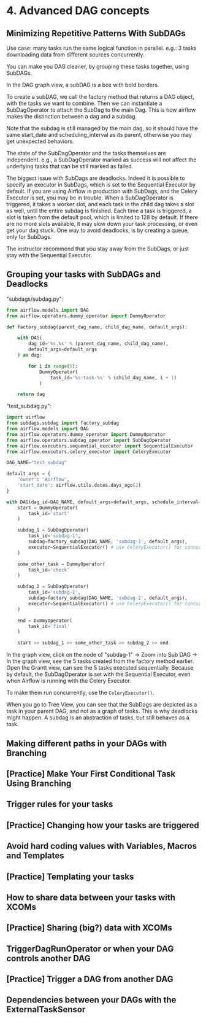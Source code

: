 # 4. Advanced DAG concepts
## Minimizing Repetitive Patterns With SubDAGs
Use case: many tasks run the same logical function in parallel. e.g.: 3 tasks downloading data from different sources concurrently. 

You can make you DAG cleaner, by grouping these tasks together, using SubDAGs. 

In the DAG graph view, a subDAG is a box with bold borders. 

To create a subDAG, we call the factory method that returns a DAG object, with the tasks we want to combine. Then we can instantiate a SubDagOperator to attach the SubDag to the main Dag. This is how airflow makes the distinction between a dag and a subdag. 

Note that the subdag is still managed by the main dag, so it should have the same start_date and scheduling_interval as its parent, otherwise you may get unexpected behaviors. 

The state of the SubDagOperator and the tasks themselves are independent. e.g., a SubDagOperator marked as success will not affect the underlying tasks that can be still marked as failed. 

The biggest issue with SubDags are deadlocks. Indeed it is possible to specify an executor in SubDags, which is set to the Sequential Executor by default. If you are using Airflow in production with SubDags, and the Celery Executor is set, you may be in trouble. When a SubDagOperator is triggered, it takes a worker slot, and each task in the child dag takes a slot as well, until the entire subdag is finished. Each time a task is triggered, a slot is taken from the default pool, which is limited to 128 by default. If there are no more slots available, it may slow down your task processing, or even get your dag stuck. One way to avoid deadlocks, is by creating a queue, only for SubDags. 

The instructor recommend that you stay away from the SubDags, or just stay with the Sequential Executor. 

## Grouping your tasks with SubDAGs and Deadlocks
"subdags/subdag.py":
```py
from airflow.models import DAG
from airflow.operators.dummy_operator import DummyOperator

def factory_subdag(parent_dag_name, child_dag_name, default_args):

    with DAG(
        dag_id='%s.%s' % (parent_dag_name, child_dag_name),
        default_args=default_args
    ) as dag:

        for i in range(5):
            DummyOperator(
                task_id='%s-task-%s' % (child_dag_name, i + 1)
            )

    return dag
```

"test_subdag.py":
```py
import airflow
from subdags.subdag import factory_subdag
from airflow.models import DAG
from airflow.operators.dummy_operator import DummyOperator
from airflow.operators.subdag_operator import SubDagOperator
from airflow.executors.sequential_executor import SequentialExecutor
from airflow.executors.celery_executor import CeleryExecutor

DAG_NAME="test_subdag"

default_args = {
    'owner': 'Airflow',
    'start_date': airflow.utils.dates.days_ago(2)
}

with DAG(dag_id=DAG_NAME, default_args=default_args, schedule_interval="@once") as dag:
    start = DummyOperator(
        task_id='start'
    )

    subdag_1 = SubDagOperator(
        task_id='subdag-1',
        subdag=factory_subdag(DAG_NAME, 'subdag-1', default_args),
        executor=SequentialExecutor() # use CeleryExecutor() for concurrent run
    )

    some_other_task = DummyOperator(
        task_id='check'
    )

    subdag_2 = SubDagOperator(
        task_id='subdag-2',
        subdag=factory_subdag(DAG_NAME, 'subdag-2', default_args),
        executor=SequentialExecutor() # use CeleryExecutor() for concurrent run
    )

    end = DummyOperator(
        task_id='final'
    )

    start >> subdag_1 >> some_other_task >> subdag_2 >> end
```

In the graph view, click on the node of "subdag-1" -> Zoom into Sub DAG -> In the graph view, see the 5 tasks created from the factory method earlier. Open the Grantt view, can see the 5 tasks executed sequentially. Because by default, the SubDagOperator is set with the Sequential Executor, even when Airflow is running with the Celery Executor. 

To make them run concurrently, use the `CeleryExecutor()`. 

When you go to Tree View, you can see that the SubDags are depicted as a task in your parent DAG, and not as a graph of tasks. This is why deadlocks might happen. A subdag is an abstraction of tasks, but still behaves as a task. 

## Making different paths in your DAGs with Branching


## [Practice] Make Your First Conditional Task Using Branching


## Trigger rules for your tasks


## [Practice] Changing how your tasks are triggered


## Avoid hard coding values with Variables, Macros and Templates


## [Practice] Templating your tasks


## How to share data between your tasks with XCOMs


## [Practice] Sharing (big?) data with XCOMs


## TriggerDagRunOperator or when your DAG controls another DAG


## [Practice] Trigger a DAG from another DAG


## Dependencies between your DAGs with the ExternalTaskSensor





































